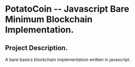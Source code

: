 # PotatoCoin -- Javascript Bare Minimum Blockchain Implementation.

## Project Description.
A bare basics blockchain implementation written in javascript.
